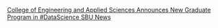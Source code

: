 [College of Engineering and Applied Sciences Announces New Graduate Program in #DataScience     SBU News](https://qi.tc/qi/110830)